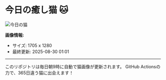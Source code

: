 # 今日の癒し猫 🐱

![今日の猫](https://cdn2.thecatapi.com/images/cIFwPWy84.jpg)

**画像情報:**
- サイズ: 1705 x 1280
- 最終更新: 2025-08-30 01:01

---

このリポジトリは毎日朝9時に自動で猫画像が更新されます。
GitHub Actionsの力で、365日違う猫に出会えます！

